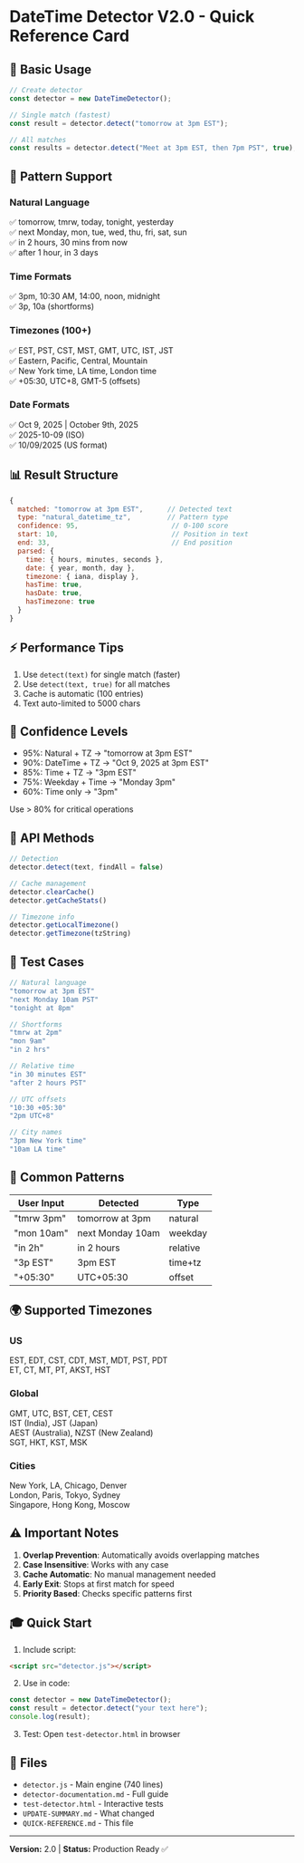 # DateTime Detector V2.0 - Quick Reference Card

## 🚀 Basic Usage

```javascript
// Create detector
const detector = new DateTimeDetector();

// Single match (fastest)
const result = detector.detect("tomorrow at 3pm EST");

// All matches
const results = detector.detect("Meet at 3pm EST, then 7pm PST", true);
```

## 🎯 Pattern Support

### Natural Language
✅ tomorrow, tmrw, today, tonight, yesterday  
✅ next Monday, mon, tue, wed, thu, fri, sat, sun  
✅ in 2 hours, 30 mins from now  
✅ after 1 hour, in 3 days

### Time Formats
✅ 3pm, 10:30 AM, 14:00, noon, midnight  
✅ 3p, 10a (shortforms)

### Timezones (100+)
✅ EST, PST, CST, MST, GMT, UTC, IST, JST  
✅ Eastern, Pacific, Central, Mountain  
✅ New York time, LA time, London time  
✅ +05:30, UTC+8, GMT-5 (offsets)

### Date Formats
✅ Oct 9, 2025 | October 9th, 2025  
✅ 2025-10-09 (ISO)  
✅ 10/09/2025 (US format)

## 📊 Result Structure

```javascript
{
  matched: "tomorrow at 3pm EST",      // Detected text
  type: "natural_datetime_tz",         // Pattern type
  confidence: 95,                       // 0-100 score
  start: 10,                            // Position in text
  end: 33,                              // End position
  parsed: {
    time: { hours, minutes, seconds },
    date: { year, month, day },
    timezone: { iana, display },
    hasTime: true,
    hasDate: true,
    hasTimezone: true
  }
}
```

## ⚡ Performance Tips

1. Use `detect(text)` for single match (faster)
2. Use `detect(text, true)` for all matches
3. Cache is automatic (100 entries)
4. Text auto-limited to 5000 chars

## 🎯 Confidence Levels

- 95%: Natural + TZ → "tomorrow at 3pm EST"
- 90%: DateTime + TZ → "Oct 9, 2025 at 3pm EST"
- 85%: Time + TZ → "3pm EST"
- 75%: Weekday + Time → "Monday 3pm"
- 60%: Time only → "3pm"

Use > 80% for critical operations

## 🔧 API Methods

```javascript
// Detection
detector.detect(text, findAll = false)

// Cache management
detector.clearCache()
detector.getCacheStats()

// Timezone info
detector.getLocalTimezone()
detector.getTimezone(tzString)
```

## 🧪 Test Cases

```javascript
// Natural language
"tomorrow at 3pm EST"
"next Monday 10am PST"
"tonight at 8pm"

// Shortforms  
"tmrw at 2pm"
"mon 9am"
"in 2 hrs"

// Relative time
"in 30 minutes EST"
"after 2 hours PST"

// UTC offsets
"10:30 +05:30"
"2pm UTC+8"

// City names
"3pm New York time"
"10am LA time"
```

## 📝 Common Patterns

| User Input | Detected | Type |
|------------|----------|------|
| "tmrw 3pm" | tomorrow at 3pm | natural |
| "mon 10am" | next Monday 10am | weekday |
| "in 2h" | in 2 hours | relative |
| "3p EST" | 3pm EST | time+tz |
| "+05:30" | UTC+05:30 | offset |

## 🌍 Supported Timezones

### US
EST, EDT, CST, CDT, MST, MDT, PST, PDT  
ET, CT, MT, PT, AKST, HST

### Global
GMT, UTC, BST, CET, CEST  
IST (India), JST (Japan)  
AEST (Australia), NZST (New Zealand)  
SGT, HKT, KST, MSK

### Cities
New York, LA, Chicago, Denver  
London, Paris, Tokyo, Sydney  
Singapore, Hong Kong, Moscow

## ⚠️ Important Notes

1. **Overlap Prevention**: Automatically avoids overlapping matches
2. **Case Insensitive**: Works with any case
3. **Cache Automatic**: No manual management needed
4. **Early Exit**: Stops at first match for speed
5. **Priority Based**: Checks specific patterns first

## 🎓 Quick Start

1. Include script:
```html
<script src="detector.js"></script>
```

2. Use in code:
```javascript
const detector = new DateTimeDetector();
const result = detector.detect("your text here");
console.log(result);
```

3. Test:
Open `test-detector.html` in browser

## 🔗 Files

- `detector.js` - Main engine (740 lines)
- `detector-documentation.md` - Full guide
- `test-detector.html` - Interactive tests
- `UPDATE-SUMMARY.md` - What changed
- `QUICK-REFERENCE.md` - This file

---

**Version:** 2.0 | **Status:** Production Ready ✅
